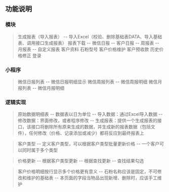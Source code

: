 ## 功能说明
### 模块
> 生成报表（导入报表）
    -- 导入Excel（校验、删除基础表DATA、导入基础表、调用接口生成报表）
> 报表下载
    -- 微信日报
    -- 客户日报
    -- 周报表
    -- 月报表
    -- 自定义报表
> 客户资料
> 石粉型号
> 客户价格维护
> 客户预收款
> 历史价格修正
> 登录

### 小程序
> 微信日报列表
    -- 微信日报明细显示
> 微信周报列表
    -- 微信周报明细
> 微信月报列表
    -- 微信月报明细

### 逻辑实现
> 原始数据明细表
    -- 数据表以日为单位
    -- 导入数据：通过Excel导入数据
    -- 修改数据：界面修改，或者程序修改
    -- 生成报表：提供一个生成报表的接口，该接口将删除所有原来生成的数据，并生成新的报表数据（包括文件），任何修改（价格、记录添加或减少）都将反应到最终报表上

> 客户类型
    -- 定义客户类型，可以根据客户类型批量更新价格
    -- 一个客户可以同时属于多个类型

> 价格更新
    -- 根据客户类型更新
    -- 根据查找更新
    -- 查找结果勾选

> 客户价格明细按行显示多个价格更有意义
    -- 石粉名称应该是固定，不可修改和维护的基础表
    -- 本页面的字段当物品出现新增、删除时，应该手工维护